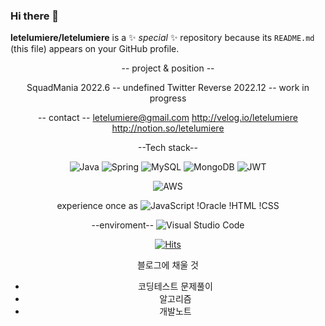 ### Hi there 👋

**letelumiere/letelumiere** is a ✨ _special_ ✨ repository because its `README.md` (this file) appears on your GitHub profile.

<div align="center">

-- project & position --

SquadMania 2022.6 -- undefined
Twitter Reverse 2022.12 -- work in progress

-- contact --
letelumiere@gmail.com
http://velog.io/letelumiere
http://notion.so/letelumiere


--Tech stack--

![Java](https://img.shields.io/badge/java-%23ED8B00.svg?style=for-the-badge&logo=java&logoColor=white)
![Spring](https://img.shields.io/badge/spring-%236DB33F.svg?style=for-the-badge&logo=spring&logoColor=white)
![MySQL](https://img.shields.io/badge/mysql-%2300f.svg?style=for-the-badge&logo=mysql&logoColor=white)
![MongoDB](https://img.shields.io/badge/MongoDB-%234ea94b.svg?style=for-the-badge&logo=mongodb&logoColor=white)
![JWT](https://img.shields.io/badge/JWT-black?style=for-the-badge&logo=JSON%20web%20tokens)


![AWS](https://img.shields.io/badge/AWS-%23FF9900.svg?style=for-the-badge&logo=amazon-aws&logoColor=white)

experience once as
![JavaScript](https://img.shields.io/badge/javascript-%23323330.svg?style=for-the-badge&logo=javascript&logoColor=%23F7DF1E)
!Oracle
!HTML
!CSS


--enviroment--
![Visual Studio Code](https://img.shields.io/badge/Visual%20Studio%20Code-0078d7.svg?style=for-the-badge&logo=visual-studio-code&logoColor=white)


[![Hits](https://hits.seeyoufarm.com/api/count/incr/badge.svg?url=https%3A%2F%2Fgithub.com%2Fgjbae1212%2Fhit-counter)](https://hits.seeyoufarm.com)                    

블로그에 채울 것
- 코딩테스트 문제풀이
- 알고리즘
- 개발노트

</div>
